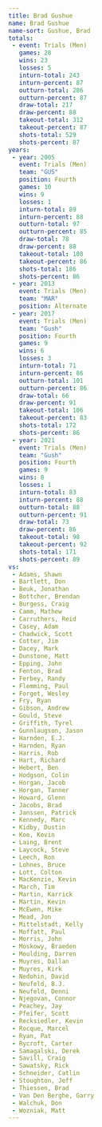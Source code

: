 ```yaml
---
title: Brad Gushue
name: Brad Gushue
name-sort: Gushue, Brad
totals:
 - event: Trials (Men)
   games: 28
   wins: 23
   losses: 5
   inturn-total: 243
   inturn-percent: 87
   outturn-total: 286
   outturn-percent: 87
   draw-total: 217
   draw-percent: 88
   takeout-total: 312
   takeout-percent: 87
   shots-total: 529
   shots-percent: 87
years:
 - year: 2005
   event: Trials (Men)
   team: "GUS"
   position: Fourth
   games: 10
   wins: 9
   losses: 1
   inturn-total: 89
   inturn-percent: 88
   outturn-total: 97
   outturn-percent: 85
   draw-total: 78
   draw-percent: 88
   takeout-total: 108
   takeout-percent: 86
   shots-total: 186
   shots-percent: 86
 - year: 2013
   event: Trials (Men)
   team: "MAR"
   position: Alternate
 - year: 2017
   event: Trials (Men)
   team: "Gush"
   position: Fourth
   games: 9
   wins: 6
   losses: 3
   inturn-total: 71
   inturn-percent: 86
   outturn-total: 101
   outturn-percent: 86
   draw-total: 66
   draw-percent: 91
   takeout-total: 106
   takeout-percent: 83
   shots-total: 172
   shots-percent: 86
 - year: 2021
   event: Trials (Men)
   team: "Gush"
   position: Fourth
   games: 9
   wins: 8
   losses: 1
   inturn-total: 83
   inturn-percent: 88
   outturn-total: 88
   outturn-percent: 91
   draw-total: 73
   draw-percent: 86
   takeout-total: 98
   takeout-percent: 92
   shots-total: 171
   shots-percent: 89
vs:
 - Adams, Shawn
 - Bartlett, Don
 - Beuk, Jonathan
 - Bottcher, Brendan
 - Burgess, Craig
 - Camm, Mathew
 - Carruthers, Reid
 - Casey, Adam
 - Chadwick, Scott
 - Cotter, Jim
 - Dacey, Mark
 - Dunstone, Matt
 - Epping, John
 - Fenton, Brad
 - Ferbey, Randy
 - Flemming, Paul
 - Forget, Wesley
 - Fry, Ryan
 - Gibson, Andrew
 - Gould, Steve
 - Griffith, Tyrel
 - Gunnlaugson, Jason
 - Harnden, E.J.
 - Harnden, Ryan
 - Harris, Rob
 - Hart, Richard
 - Hebert, Ben
 - Hodgson, Colin
 - Horgan, Jacob
 - Horgan, Tanner
 - Howard, Glenn
 - Jacobs, Brad
 - Janssen, Patrick
 - Kennedy, Marc
 - Kidby, Dustin
 - Koe, Kevin
 - Laing, Brent
 - Laycock, Steve
 - Leech, Ron
 - Lohnes, Bruce
 - Lott, Colton
 - MacKenzie, Kevin
 - March, Tim
 - Martin, Karrick
 - Martin, Kevin
 - McEwen, Mike
 - Mead, Jon
 - Mittelstadt, Kelly
 - Moffatt, Paul
 - Morris, John
 - Moskowy, Braeden
 - Moulding, Darren
 - Muyres, Dallan
 - Muyres, Kirk
 - Nedohin, David
 - Neufeld, B.J.
 - Neufeld, Denni
 - Njegovan, Connor
 - Peachey, Jay
 - Pfeifer, Scott
 - Recksiedler, Kevin
 - Rocque, Marcel
 - Ryan, Pat
 - Rycroft, Carter
 - Samagalski, Derek
 - Savill, Craig
 - Sawatsky, Rick
 - Schneider, Catlin
 - Stoughton, Jeff
 - Thiessen, Brad
 - Van Den Berghe, Garry
 - Walchuk, Don
 - Wozniak, Matt
---
```

